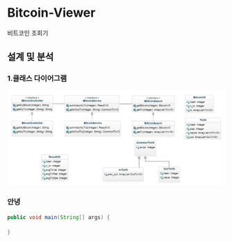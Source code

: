 # Bitcoin-Viewer
비트코인 조회기

## 설계 및 분석

### 1.클래스 다이어그램
![ClassDiagram](./img/cld.JPG)

### 안녕

```java
public void main(String[] args) {

}
```
